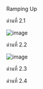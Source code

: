 Ramping Up

ด่านที่ 2.1

![image](https://user-images.githubusercontent.com/92086229/146634977-7a3585a9-131a-4323-9fc5-e602f4b96f47.png)

ด่านที่ 2.2

![image](https://user-images.githubusercontent.com/92086229/146635002-ddcc5817-1285-4452-a657-d06270aee2a9.png)

ด่านที่ 2.3


ด่านที่ 2.4


